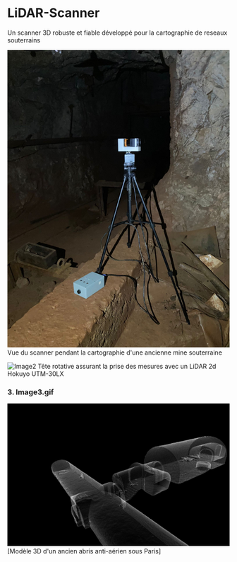 # LiDAR-Scanner
Un scanner 3D robuste et fiable développé pour la cartographie de reseaux souterrains

![Image1](images/general.jpeg)
Vue du scanner pendant la cartographie d'une ancienne mine souterraine

![Image2](images/teteLiDAR.jpg)
Tête rotative assurant la prise des mesures avec un LiDAR 2d Hokuyo UTM-30LX

### 3. Image3.gif
![Image3](images/PTT_trans.jpeg)
[Modèle 3D d'un ancien abris anti-aérien sous Paris]

